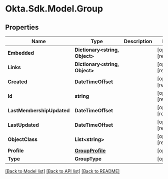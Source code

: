 # Okta.Sdk.Model.Group

## Properties

Name | Type | Description | Notes
------------ | ------------- | ------------- | -------------
**Embedded** | **Dictionary&lt;string, Object&gt;** |  | [optional] [readonly] 
**Links** | **Dictionary&lt;string, Object&gt;** |  | [optional] [readonly] 
**Created** | **DateTimeOffset** |  | [optional] [readonly] 
**Id** | **string** |  | [optional] [readonly] 
**LastMembershipUpdated** | **DateTimeOffset** |  | [optional] [readonly] 
**LastUpdated** | **DateTimeOffset** |  | [optional] [readonly] 
**ObjectClass** | **List&lt;string&gt;** |  | [optional] [readonly] 
**Profile** | [**GroupProfile**](GroupProfile.md) |  | [optional] 
**Type** | **GroupType** |  | [optional] 

[[Back to Model list]](../README.md#documentation-for-models) [[Back to API list]](../README.md#documentation-for-api-endpoints) [[Back to README]](../README.md)

